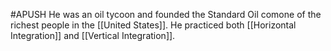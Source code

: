 #APUSH 
He was an oil tycoon and founded the Standard Oil comone of the richest people in the [[United States]]. He practiced both [[Horizontal Integration]] and [[Vertical Integration]].